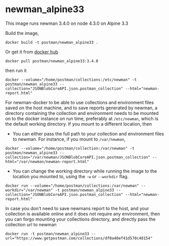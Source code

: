 # newman_alpine33

This image runs newman 3.4.0 on node 4.3.0 on Alpine 3.3

Build the image,

```terminal
docker build -t postman/newman_alpine33 .
```

Or get it from [docker hub](https://registry.hub.docker.com/u/postman/newman_alpine33/)

```terminal
docker pull postman/newman_alpine33:3.4.0
```

then run it

```terminal
docker --volume="/home/postman/collections:/etc/newman" -t postman/newman_alpine33 --collection="JSONBlobCoreAPI.json.postman_collection" --html="newman-report.html"
```
For newman-docker to be able to use collections and environment files saved on the host machine, and to save reports generated by newman, a directory containing the collection and environment needs to be mounted on to the docker instance on run time, preferably at `/etc/newman`, which is the default working directory. If you mount to a different location, then
  - You can either pass the full path to your collection and environment files to newman. For instance, if you mount to `/var/newman`,

```terminal
docker --volume="/home/postman/collection:/var/newman" -t postman/newman_alpine33 --collection="/var/newman/JSONBlobCoreAPI.json.postman_collection" --html="/var/newman/newman-report.html"
```
  - You can change the working directory while running the image to the location you mounted to, using the `-w` or `--workdir` flag.

```terminal
docker run --volume="/home/postman/collections:/var/newman" --workdir="/var/newman" -t postman/newman_alpine33 --collection="JSONBlobCoreAPI.json.postman_collection" --html="newman-report.html"
```

In case you don't need to save newmans report to the host, and your collection is available online and it does not require any environment, then you can forgo mounting your collections directory, and directly pass the collection url to newman

```terminal
docker run -t postman/newman_alpine33 --url="https://www.getpostman.com/collections/df0a40ef41d570c48154"
```

